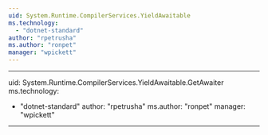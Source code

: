 ```yaml
---
uid: System.Runtime.CompilerServices.YieldAwaitable
ms.technology: 
  - "dotnet-standard"
author: "rpetrusha"
ms.author: "ronpet"
manager: "wpickett"
---
```


---
uid: System.Runtime.CompilerServices.YieldAwaitable.GetAwaiter
ms.technology: 
  - "dotnet-standard"
author: "rpetrusha"
ms.author: "ronpet"
manager: "wpickett"
---
